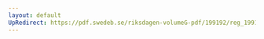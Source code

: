 ```yaml
---
layout: default
UpRedirect: https://pdf.swedeb.se/riksdagen-volumeG-pdf/199192/reg_199192/reg_199192_0632.pdf
---
```

